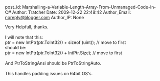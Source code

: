 post_id: Marshalling-a-Variable-Length-Array-From-Unmanaged-Code-In-C#
Author: Tratcher
Date: 2009-12-22 22:48:42
Author_Email: noreply@blogger.com
Author_IP: None

Very Helpfull, thanks.<br /><br />I will note that this:<br />ptr = new IntPtr(ptr.ToInt32() + sizeof (uint)); // move to first<br />should be:<br />ptr = new IntPtr(ptr.ToInt32() + IntPtr.Size); // move to first<br /><br />And PtrToStringAnsi should be PtrToStringAuto.<br /><br />This handles padding issues on 64bit OS&#39;s.

